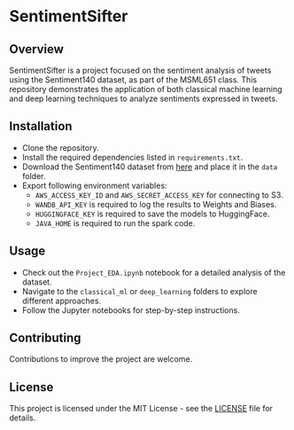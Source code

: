 # SentimentSifter

## Overview

SentimentSifter is a project focused on the sentiment analysis of tweets using the Sentiment140 dataset, as part of the MSML651 class. This repository demonstrates the application of both classical machine learning and deep learning techniques to analyze sentiments expressed in tweets.

## Installation

- Clone the repository.
- Install the required dependencies listed in `requirements.txt`.
- Download the Sentiment140 dataset from [here](https://www.kaggle.com/kazanova/sentiment140) and place it in the `data` folder.
- Export following environment variables:
  - `AWS_ACCESS_KEY_ID` and `AWS_SECRET_ACCESS_KEY` for connecting to S3.
  - `WANDB_API_KEY` is required to log the results to Weights and Biases.
  - `HUGGINGFACE_KEY` is required to save the models to HuggingFace.
  - `JAVA_HOME` is required to run the spark code.

## Usage

- Check out the `Project_EDA.ipynb` notebook for a detailed analysis of the dataset.
- Navigate to the `classical_ml` or `deep_learning` folders to explore different approaches.
- Follow the Jupyter notebooks for step-by-step instructions.

## Contributing

Contributions to improve the project are welcome.

## License

This project is licensed under the MIT License - see the [LICENSE](LICENSE) file for details.

